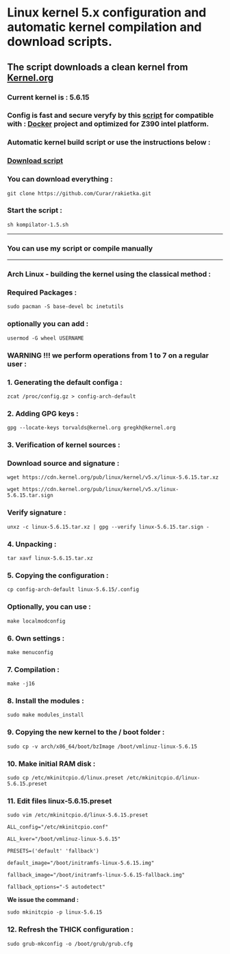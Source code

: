 
# Linux kernel 5.x configuration and automatic kernel compilation and download scripts.
## The script downloads a clean kernel from [Kernel.org](https://kernel.org)
### Current kernel is : 5.6.15
### Config is fast and secure veryfy by this [script](https://github.com/moby/moby/blob/master/contrib/check-config.sh) for compatible with : [Docker](https://docs.docker.com) project and optimized for Z390 intel platform.
### Automatic kernel build script or use the instructions below :
### [Download script](https://github.com/Curar/rakietka/releases/download/1.5/kompilator-1.5.sh)
### You can download everything :
`git clone https://github.com/Curar/rakietka.git`
### Start the script :
`sh kompilator-1.5.sh`
***
### You can use my script or compile manually
***
### Arch Linux - building the kernel using the classical method :
### Required Packages :
`sudo pacman -S base-devel bc inetutils`
### optionally you can add :
`usermod -G wheel USERNAME`
### WARNING !!! we perform operations from 1 to 7 on a regular user :
### 1. Generating the default configa :
`zcat /proc/config.gz > config-arch-default`
### 2. Adding GPG keys :
 `gpg --locate-keys torvalds@kernel.org gregkh@kernel.org`
### 3. Verification of kernel sources :
### Download source and signature :
 `wget https://cdn.kernel.org/pub/linux/kernel/v5.x/linux-5.6.15.tar.xz`

 `wget https://cdn.kernel.org/pub/linux/kernel/v5.x/linux-5.6.15.tar.sign`
### Verify signature :
 `unxz -c linux-5.6.15.tar.xz | gpg --verify linux-5.6.15.tar.sign -`
### 4. Unpacking :
 `tar xavf linux-5.6.15.tar.xz`
### 5. Copying the configuration :
 `cp config-arch-default linux-5.6.15/.config`
### Optionally, you can use :
 `make localmodconfig`
### 6. Own settings :
 `make menuconfig`
### 7. Compilation :
 `make -j16`
### 8. Install the modules :
 `sudo make modules_install`
### 9. Copying the new kernel to the / boot folder :
 `sudo cp -v arch/x86_64/boot/bzImage /boot/vmlinuz-linux-5.6.15`
### 10. Make initial RAM disk :
 `sudo cp /etc/mkinitcpio.d/linux.preset /etc/mkinitcpio.d/linux-5.6.15.preset`
### 11. Edit files linux-5.6.15.preset
 `sudo vim /etc/mkinitcpio.d/linux-5.6.15.preset`

 ```
 ALL_config="/etc/mkinitcpio.conf"

 ALL_kver="/boot/vmlinuz-linux-5.6.15"

 PRESETS=('default' 'fallback')

 default_image="/boot/initramfs-linux-5.6.15.img"

 fallback_image="/boot/initramfs-linux-5.6.15-fallback.img"

 fallback_options="-S autodetect"
 ```

**We issue the command :**

 `sudo mkinitcpio -p linux-5.6.15`

### 12. Refresh the THICK configuration :
 `sudo grub-mkconfig -o /boot/grub/grub.cfg`

